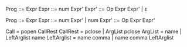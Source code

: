 Prog ::= Expr
Expr ::= num Expr'
Expr' ::= Op Expr Expr' | ε

Prog ::= Expr
Expr ::= num Expr' | num
Expr' ::= Op Expr Expr'

Call = popen CallRest
CallRest = pclose | ArgList pclose
ArgList = name | LeftArglist name
LeftArglist = name comma | name comma LeftArglist